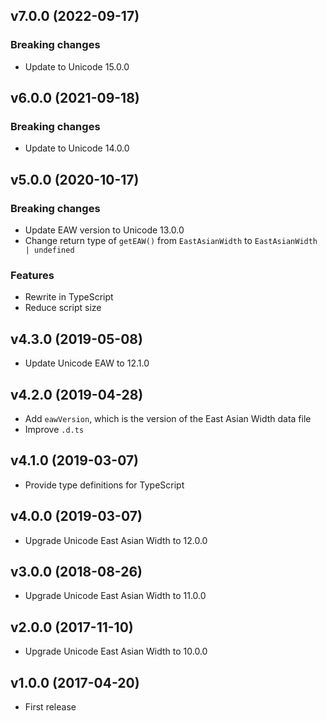 ## v7.0.0 (2022-09-17)
### Breaking changes
- Update to Unicode 15.0.0

## v6.0.0 (2021-09-18)
### Breaking changes
- Update to Unicode 14.0.0

## v5.0.0 (2020-10-17)
### Breaking changes
- Update EAW version to Unicode 13.0.0
- Change return type of `getEAW()` from `EastAsianWidth` to `EastAsianWidth | undefined`

### Features
- Rewrite in TypeScript
- Reduce script size

## v4.3.0 (2019-05-08)
- Update Unicode EAW to 12.1.0

## v4.2.0 (2019-04-28)
- Add `eawVersion`, which is the version of the East Asian Width data file
- Improve `.d.ts`

## v4.1.0 (2019-03-07)
- Provide type definitions for TypeScript

## v4.0.0 (2019-03-07)
- Upgrade Unicode East Asian Width to 12.0.0

## v3.0.0 (2018-08-26)
- Upgrade Unicode East Asian Width to 11.0.0

## v2.0.0 (2017-11-10)
- Upgrade Unicode East Asian Width to 10.0.0

## v1.0.0 (2017-04-20)
- First release
